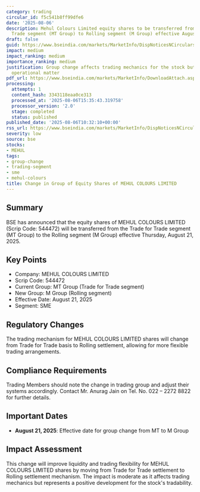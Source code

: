 ```yaml
---
category: trading
circular_id: f5c541b8ff99dfe6
date: '2025-08-06'
description: Mehul Colours Limited equity shares to be transferred from Trade for
  Trade segment (MT Group) to Rolling segment (M Group) effective August 21, 2025.
draft: false
guid: https://www.bseindia.com/markets/MarketInfo/DispNoticesNCirculars.aspx?Noticeid={C430B3E5-CA92-4140-9297-FE94C49CE07E}&noticeno=20250806-15&dt=08/06/2025&icount=15&totcount=57&flag=0
impact: medium
impact_ranking: medium
importance_ranking: medium
justification: Group change affects trading mechanics for the stock but is routine
  operational matter
pdf_url: https://www.bseindia.com/markets/MarketInfo/DownloadAttach.aspx?id=20250806-15&attachedId=
processing:
  attempts: 1
  content_hash: 3343118eaa0ce313
  processed_at: '2025-08-06T15:35:43.319758'
  processor_version: '2.0'
  stage: completed
  status: published
published_date: '2025-08-06T10:32:10+00:00'
rss_url: https://www.bseindia.com/markets/MarketInfo/DispNoticesNCirculars.aspx?Noticeid={C430B3E5-CA92-4140-9297-FE94C49CE07E}&noticeno=20250806-15&dt=08/06/2025&icount=15&totcount=57&flag=0
severity: low
source: bse
stocks:
- MEHUL
tags:
- group-change
- trading-segment
- sme
- mehul-colours
title: Change in Group of Equity Shares of MEHUL COLOURS LIMITED
---
```


## Summary

BSE has announced that the equity shares of MEHUL COLOURS LIMITED (Scrip Code: 544472) will be transferred from the Trade for Trade segment (MT Group) to the Rolling segment (M Group) effective Thursday, August 21, 2025.

## Key Points

- Company: MEHUL COLOURS LIMITED
- Scrip Code: 544472
- Current Group: MT Group (Trade for Trade segment)
- New Group: M Group (Rolling segment)
- Effective Date: August 21, 2025
- Segment: SME

## Regulatory Changes

The trading mechanism for MEHUL COLOURS LIMITED shares will change from Trade for Trade basis to Rolling settlement, allowing for more flexible trading arrangements.

## Compliance Requirements

Trading Members should note the change in trading group and adjust their systems accordingly. Contact Mr. Anurag Jain on Tel. No. 022 – 2272 8822 for further details.

## Important Dates

- **August 21, 2025**: Effective date for group change from MT to M Group

## Impact Assessment

This change will improve liquidity and trading flexibility for MEHUL COLOURS LIMITED shares by moving from Trade for Trade settlement to Rolling settlement mechanism. The impact is moderate as it affects trading mechanics but represents a positive development for the stock's tradability.